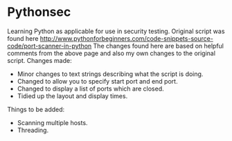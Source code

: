 # Pythonsec
Learning Python as applicable for use in security testing.
Original script was found here http://www.pythonforbeginners.com/code-snippets-source-code/port-scanner-in-python
The changes found here are based on helpful comments from the above page and also my own changes to the original script.
Changes made:
- Minor changes to text strings describing what the script is doing.
- Changed to allow you to specify start port and end port.
- Changed to display a list of ports which are closed.
- Tidied up the layout and display times.

Things to be added:
- Scanning multiple hosts.
- Threading.
